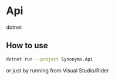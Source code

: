 # Api 

dotnet

## How to use

```bash
dotnet run --project Synonyms.Api
```

or just by running from Visual Studio/Rider
